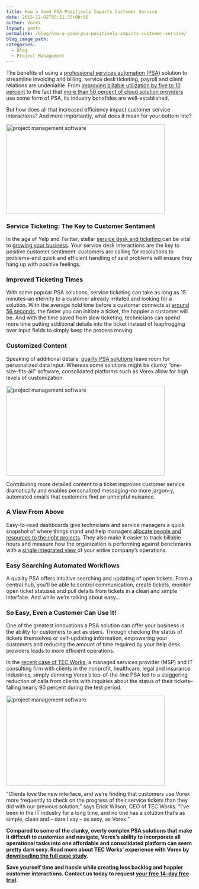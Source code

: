 ```yaml
---
title: How a Good PSA Positively Impacts Customer Service
date: 2015-12-02T05:51:35+00:00
author: Vorex
layout: posts
permalink: /blog/how-a-good-psa-positively-impacts-customer-service/
blog_image_path:
categories:
  - Blog
  - Project Management
---
```

The benefits of using a <a href="http://www.vorex.com/how-a-good-psa-user-interface-ui-impacts-your-success/" target="_blank">professional services automation (PSA)</a> solution to streamline invoicing and billing, service desk ticketing, payroll and client relations are undeniable. From <a href="http://spiresearch.com/downloads/whitepapers/evaluating-psa-white-paper.pdf" target="_blank">improving billable utilization by five to 10 percent</a> to the fact that <a href="http://www.channelinsider.com/blogs/cloud-computing/taking-psa-and-rmm-into-the-cloud.html/" target="_blank">more than 50 percent of cloud solution providers</a> use some form of PSA, its industry bonafides are well-established. <!--more-->

But how does all that increased efficiency impact customer service interactions? And more importantly, what does it mean for your bottom line?

<img class="aligncenter" src="https://media.giphy.com/media/3xz2BLjSfbAplSEPmw/giphy.gif" alt="project management software" width="428" height="242" />

### Service Ticketing: The Key to Customer Sentiment

In the age of Yelp and Twitter, stellar <a href="http://www.vorex.com/product/help-desk-and-ticketing/" target="_blank">service desk and ticketing </a>can be vital to <a href="http://www.vorex.com/4-ways-stellar-service-desk-ticketing-can-grow-your-business/" target="_blank">growing your business</a>. Your service desk interactions are the key to positive customer sentiment: customers are calling for resolutions to problems&#8211;and quick and efficient handling of said problems will ensure they hang up with positive feelings.

### Improved Ticketing Times

With some popular PSA solutions, service ticketing can take as long as 15 minutes&#8211;an eternity to a customer already irritated and looking for a solution. With the average hold time before a customer connects at <a href="http://www.dialogtech.com/blog/call-management/the-56-second-hold-time-bogey-average-customer-wait-times-an-ifbyphone-benchmarking-analysis-part-2" target="_blank">around 56 seconds</a>, the faster you can initiate a ticket, the happier a customer will be. And with the time saved from slow ticketing, technicians can spend more time putting additional details into the ticket instead of leapfrogging over input fields to simply keep the process moving.

### Customized Content

Speaking of additional details: <a href="http://www.vorex.com/effective-psas-7-must-have-features/" target="_blank">quality PSA solutions</a> leave room for personalized data input. Whereas some solutions might be clunky &#8220;one-size-fits-all&#8221; software, consolidated platforms such as Vorex allow for high levels of customization.

<img class="aligncenter" src="https://media.giphy.com/media/1otjNvlmtbvW0/giphy.gif" alt="project management software" width="428" height="242" />

Contributing more detailed content to a ticket improves customer service dramatically and enables personalized messaging&#8211;no more jargon-y, automated emails that customers find an unhelpful nuisance.

### A View From Above

Easy-to-read dashboards give technicians and service managers a quick snapshot of where things stand and help managers <a href="http://www.vorex.com/your-shorthand-guide-to-better-resource-allocation/" target="_blank">allocate people and resources to the right projects</a>. They also make it easier to track billable hours and measure how the organization is performing against benchmarks with a <a href="http://www.vorex.com/whats-the-difference-between-project-management-and-psa/" target="_blank">single integrated view </a>of your entire company&#8217;s operations.

### Easy Searching Automated Workflows

A quality PSA offers intuitive searching and updating of open tickets. From a central hub, you&#8217;ll be able to control communication, create tickets, monitor open ticket statuses and pull details from tickets in a clean and simple interface. And while we&#8217;re talking about easy&#8230;

### So Easy, Even a Customer Can Use It!

One of the greatest innovations a PSA solution can offer your business is the ability for customers to act as users. Through checking the status of tickets themselves or self-updating information, empowering your customers and reducing the amount of time required by your help desk providers leads to more efficient operations.

In the <a href="http://www.tecworks.com/" target="_blank">recent case of TEC Works</a>, a managed services provider (MSP) and IT consulting firm with clients in the nonprofit, healthcare, legal and insurance industries, simply demoing Vorex&#8217;s top-of-the-line PSA led to a staggering reduction of calls from clients with inquiries about the status of their tickets&#8211;falling nearly 90 percent during the test period.

<img class="aligncenter" src="https://media.giphy.com/media/zaqclXyLz3Uoo/giphy.gif" alt="project management software" width="428" height="242" />

&#8220;Clients love the new interface, and we&#8217;re finding that customers use Vorex more frequently to check on the progress of their service tickets than they did with our previous solution,&#8221; says Erick Wilson, CEO of TEC Works. &#8220;I&#8217;ve been in the IT industry for a long time, and no one has a solution that&#8217;s as simple, clean and &#8211; dare I say &#8211; as sexy, as Vorex.&#8221;

**Compared to some of the clunky, overly complex PSA solutions that make it difficult to customize and navigate, Vorex&#8217;s ability to incorporate all operational tasks into one affordable and consolidated platform can seem pretty darn sexy. Read more about TEC Works&#8217; experience with Vorex by <a href="http://vorex.hs-sites.com/msp-streamlines-operations-and-improves-customer-service-with-vorex?__hstc=100746398.aa8de1aaef42d5c0e87e86d826f8b519.1424898164924.1448303185947.1449021947174.208&__hssc=100746398.3.1449021947174&__hsfp=330492503" target="_blank">downloading the full case study</a>.**

**Save yourself time and hassle while creating less backlog and happier customer interactions. Contact us today to request <a href="http://www.vorex.com/free-trial/" target="_blank">your free 14-day free trial</a>.**
